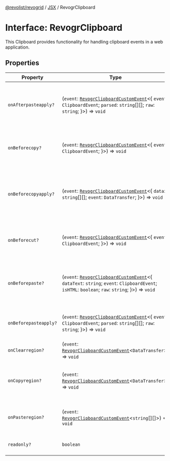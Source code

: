 [@revolist/revogrid](README.md) / [JSX](Namespace.JSX.md) / RevogrClipboard

# Interface: RevogrClipboard

This Clipboard provides functionality for handling clipboard events in a web application.

## Properties

| Property | Type | Description | Defined in |
| ------ | ------ | ------ | ------ |
| `onAfterpasteapply?` | (`event`: [`RevogrClipboardCustomEvent`](Interface.RevogrClipboardCustomEvent.md)\<\{ `event`: `ClipboardEvent`; `parsed`: `string`[][]; `raw`: `string`; \}\>) => `void` | Paste 4. Fired after paste applied to the grid defaultPrevented - if true, paste will be canceled | [src/components.d.ts:1615](https://github.com/revolist/revogrid/blob/11c1e89888ac9588cc703e312811b4cdaf67f0fb/src/components.d.ts#L1615) |
| `onBeforecopy?` | (`event`: [`RevogrClipboardCustomEvent`](Interface.RevogrClipboardCustomEvent.md)\<\{ `event`: `ClipboardEvent`; \}\>) => `void` | Copy 1. Fired before copy triggered defaultPrevented - if true, copy will be canceled | [src/components.d.ts:1623](https://github.com/revolist/revogrid/blob/11c1e89888ac9588cc703e312811b4cdaf67f0fb/src/components.d.ts#L1623) |
| `onBeforecopyapply?` | (`event`: [`RevogrClipboardCustomEvent`](Interface.RevogrClipboardCustomEvent.md)\<\{ `data`: `string`[][]; `event`: `DataTransfer`; \}\>) => `void` | Copy Method 1. Fired before copy applied to the clipboard from outside. defaultPrevented - if true, copy will be canceled | [src/components.d.ts:1629](https://github.com/revolist/revogrid/blob/11c1e89888ac9588cc703e312811b4cdaf67f0fb/src/components.d.ts#L1629) |
| `onBeforecut?` | (`event`: [`RevogrClipboardCustomEvent`](Interface.RevogrClipboardCustomEvent.md)\<\{ `event`: `ClipboardEvent`; \}\>) => `void` | Cut 1. Fired before cut triggered defaultPrevented - if true, cut will be canceled | [src/components.d.ts:1636](https://github.com/revolist/revogrid/blob/11c1e89888ac9588cc703e312811b4cdaf67f0fb/src/components.d.ts#L1636) |
| `onBeforepaste?` | (`event`: [`RevogrClipboardCustomEvent`](Interface.RevogrClipboardCustomEvent.md)\<\{ `dataText`: `string`; `event`: `ClipboardEvent`; `isHTML`: `boolean`; `raw`: `string`; \}\>) => `void` | Paste 1. Fired before paste applied to the grid defaultPrevented - if true, paste will be canceled | [src/components.d.ts:1642](https://github.com/revolist/revogrid/blob/11c1e89888ac9588cc703e312811b4cdaf67f0fb/src/components.d.ts#L1642) |
| `onBeforepasteapply?` | (`event`: [`RevogrClipboardCustomEvent`](Interface.RevogrClipboardCustomEvent.md)\<\{ `event`: `ClipboardEvent`; `parsed`: `string`[][]; `raw`: `string`; \}\>) => `void` | Paste 2. Fired before paste applied to the grid and after data parsed | [src/components.d.ts:1651](https://github.com/revolist/revogrid/blob/11c1e89888ac9588cc703e312811b4cdaf67f0fb/src/components.d.ts#L1651) |
| `onClearregion?` | (`event`: [`RevogrClipboardCustomEvent`](Interface.RevogrClipboardCustomEvent.md)\<`DataTransfer`\>) => `void` | Cut 2. Clears region when cut is done | [src/components.d.ts:1659](https://github.com/revolist/revogrid/blob/11c1e89888ac9588cc703e312811b4cdaf67f0fb/src/components.d.ts#L1659) |
| `onCopyregion?` | (`event`: [`RevogrClipboardCustomEvent`](Interface.RevogrClipboardCustomEvent.md)\<`DataTransfer`\>) => `void` | Copy 2. Fired when region copied defaultPrevented - if true, copy will be canceled | [src/components.d.ts:1663](https://github.com/revolist/revogrid/blob/11c1e89888ac9588cc703e312811b4cdaf67f0fb/src/components.d.ts#L1663) |
| `onPasteregion?` | (`event`: [`RevogrClipboardCustomEvent`](Interface.RevogrClipboardCustomEvent.md)\<`string`[][]\>) => `void` | Paste 3. Internal method. When data region is ready pass it to the top. | [src/components.d.ts:1669](https://github.com/revolist/revogrid/blob/11c1e89888ac9588cc703e312811b4cdaf67f0fb/src/components.d.ts#L1669) |
| `readonly?` | `boolean` | If readonly mode - disabled Paste event | [src/components.d.ts:1673](https://github.com/revolist/revogrid/blob/11c1e89888ac9588cc703e312811b4cdaf67f0fb/src/components.d.ts#L1673) |
